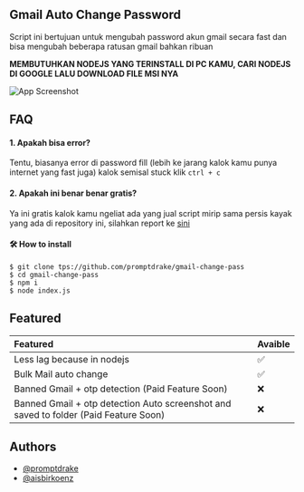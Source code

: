 
## Gmail Auto Change Password

Script ini bertujuan untuk mengubah password akun gmail secara fast dan bisa mengubah beberapa ratusan gmail bahkan ribuan

<b>MEMBUTUHKAN NODEJS YANG TERINSTALL DI PC KAMU, CARI NODEJS DI GOOGLE LALU DOWNLOAD FILE MSI NYA</b>


![App Screenshot]([https://github.com/promptdrake/spotify-creator/blob/main/sekrinsut.png?raw=true](https://github.com/promptdrake/gmail-change-pass/blob/main/Luxu.png?raw=true))


## FAQ

#### 1. Apakah bisa error?

Tentu, biasanya error di password fill (lebih ke jarang kalok kamu punya internet yang fast juga) kalok semisal stuck klik ```ctrl + c```

#### 2. Apakah ini benar benar gratis?

Ya ini gratis kalok kamu ngeliat ada yang jual script mirip sama persis kayak yang ada di repository ini, silahkan report ke [sini](https://t.me/penyukaberuang)

#### 🛠 How to install
```
$ git clone tps://github.com/promptdrake/gmail-change-pass
$ cd gmail-change-pass
$ npm i
$ node index.js
```

## Featured
| Featured       | Avaible |
| :-------- | ------------------------- |
| Less lag because in nodejs | ✅ |
| Bulk Mail auto change | ✅ |
| Banned Gmail + otp detection (Paid Feature Soon) | ❌ |
| Banned Gmail + otp detection Auto screenshot and saved to folder (Paid Feature Soon) | ❌ |

## Authors

- [@promptdrake](https://www.github.com/promptdrake)
- [@aisbirkoenz](https://t.me/aisbirkoenz)

